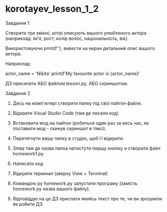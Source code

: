 # korotayev_lesson_1_2

Завдання 1

Створити три змінні, котрі описують вашого улюбленого актора (наприклад: ім'я, рост, колір волос, національність, вік).

Використовуючи print(f''), вивести на екран детальний опис вашого актора.

Наприклад:

actor_name = 'Nikita'
print(f'My favourite actor is {actor_name}'

ДЗ присилати АБО файлом lesson.py, АБО скриншотом.



Завдання 2

1. Десь на комп'ютері створити папку під свої пайтон файли.
2. Відкрити Visual Studio Code (там де писали код)
3. Встановити мод на пайтон (робиться один раз за весь час, як поставити мод - скинув скриншот в тімсі).
4. Перетягнути вашу папку в студію, щоб її відкрити.
5. Зліва там де назва папка натистути першу кнопку и створити файл homework1.py
6. Написати код
7. Відкрити термінал (зверху View > Terminal)
8. Командою 
py homework.py 
запустити програму (замість homework.py назва вашого файлу).

9. Відповіддю на це ДЗ прислати якийсь текст про те, чи ви зрозуміли як робити ДЗ.
